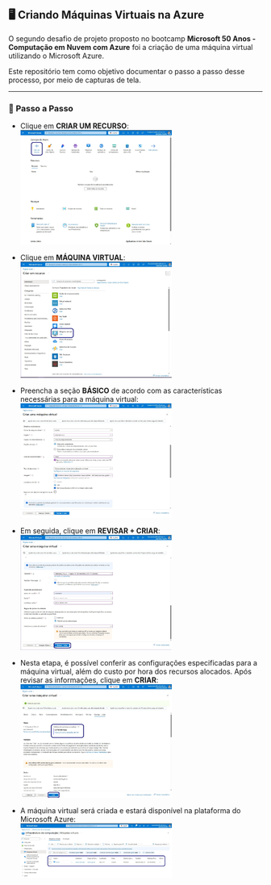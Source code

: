 ## 🖥️ Criando Máquinas Virtuais na Azure

O segundo desafio de projeto proposto no bootcamp **Microsoft 50 Anos - Computação em Nuvem com Azure** foi a criação de uma máquina virtual utilizando o Microsoft Azure.

Este repositório tem como objetivo documentar o passo a passo desse processo, por meio de capturas de tela.

---

### 📝 Passo a Passo

- Clique em **CRIAR UM RECURSO**:  
  <img src="imagens/criar-recurso.jpg" alt="Criar recurso" width="300"/>

- Clique em **MÁQUINA VIRTUAL**:  
  <img src="imagens/criar-vm.jpg" alt="Máquina virtual" width="300"/>

- Preencha a seção **BÁSICO** de acordo com as características necessárias para a máquina virtual:  
  <img src="imagens/criar-vm-basico1.jpg" alt="Recursos básicos" width="300"/>

- Em seguida, clique em **REVISAR + CRIAR**:  
  <img src="imagens/criar-vm-basico2.jpg" alt="Revisar e criar" width="300"/>

- Nesta etapa, é possível conferir as configurações especificadas para a máquina virtual, além do custo por hora dos recursos alocados. Após revisar as informações, clique em **CRIAR**:  
  <img src="imagens/criar-vm-custo.jpg" alt="Resumo e custo" width="300"/>

- A máquina virtual será criada e estará disponível na plataforma do Microsoft Azure:  
  <img src="imagens/resumo-vm.jpg" alt="Resumo da VM criada" width="300"/>
